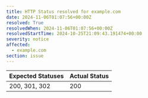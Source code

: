 ```yaml
---
title: HTTP Status resolved for example.com
date: 2024-11-06T01:07:56+00:00Z
resolved: True
resolvedWhen: 2024-11-06T01:07:56+00:00Z
resolvedStartTime: 2024-10-25T21:09:43.191474+00:00
severity: notice
affected:
  - example.com
section: issue
---
```


| Expected Statuses | Actual Status  |
|-------------------|----------------|
| 200, 301, 302 | 200 |
